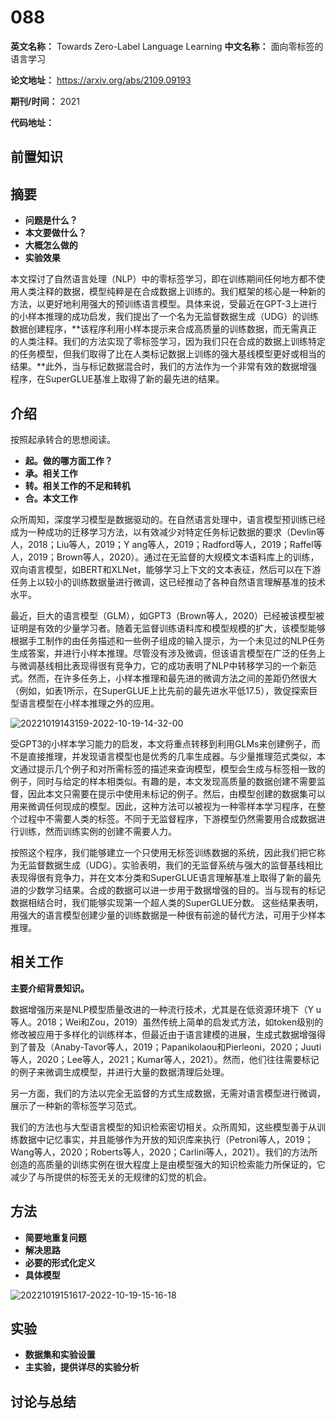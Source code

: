 # 088

**英文名称：** Towards Zero-Label Language Learning
**中文名称：** 面向零标签的语言学习

**论文地址：** https://arxiv.org/abs/2109.09193

**期刊/时间：** 2021

**代码地址：** 

## 前置知识

## 摘要

- **问题是什么？**
- **本文要做什么？**
- **大概怎么做的**
- **实验效果**



本文探讨了自然语言处理（NLP）中的零标签学习，即在训练期间任何地方都不使用人类注释的数据，模型纯粹是在合成数据上训练的。我们框架的核心是一种新的方法，以更好地利用强大的预训练语言模型。具体来说，受最近在GPT-3上进行的小样本推理的成功启发，我们提出了一个名为无监督数据生成（UDG）的训练数据创建程序，**该程序利用小样本提示来合成高质量的训练数据，而无需真正的人类注释。我们的方法实现了零标签学习，因为我们只在合成的数据上训练特定的任务模型，但我们取得了比在人类标记数据上训练的强大基线模型更好或相当的结果。**此外，当与标记数据混合时，我们的方法作为一个非常有效的数据增强程序，在SuperGLUE基准上取得了新的最先进的结果。

## 介绍

按照起承转合的思想阅读。
- **起。做的哪方面工作？**
- **承。相关工作**
- **转。相关工作的不足和转机**
- **合。本文工作**

众所周知，深度学习模型是数据驱动的。在自然语言处理中，语言模型预训练已经成为一种成功的迁移学习方法，以有效减少对特定任务标记数据的要求（Devlin等人，2018；Liu等人，2019；Y ang等人，2019；Radford等人，2019；Raffel等人，2019；Brown等人，2020）。通过在无监督的大规模文本语料库上的训练，双向语言模型，如BERT和XLNet，能够学习上下文的文本表征，然后可以在下游任务上以较小的训练数据量进行微调，这已经推动了各种自然语言理解基准的技术水平。

最近，巨大的语言模型（GLM），如GPT3（Brown等人，2020）已经被该模型被证明是有效的少量学习者。随着无监督训练语料库和模型规模的扩大，该模型能够根据手工制作的由任务描述和一些例子组成的输入提示，为一个未见过的NLP任务生成答案，并进行小样本推理。尽管没有涉及微调，但该语言模型在广泛的任务上与微调基线相比表现得很有竞争力，它的成功表明了NLP中转移学习的一个新范式。然而，在许多任务上，小样本推理和最先进的微调方法之间的差距仍然很大（例如，如表1所示，在SuperGLUE上比先前的最先进水平低17.5），敦促探索巨型语言模型在小样本推理之外的应用。

![20221019143159-2022-10-19-14-32-00](https://cdn.jsdelivr.net/gh/ironartisan/picRepo/20221019143159-2022-10-19-14-32-00.png)

受GPT3的小样本学习能力的启发，本文将重点转移到利用GLMs来创建例子，而不是直接推理，并发现语言模型也是优秀的几率生成器。与少量推理范式类似，本文通过提示几个例子和对所需标签的描述来查询模型，模型会生成与标签相一致的例子，同时与给定的样本相类似。有趣的是，本文发现高质量的数据创建不需要监督，因此本文只需要在提示中使用未标记的例子。然后，由模型创建的数据集可以用来微调任何现成的模型。因此，这种方法可以被视为一种零样本学习程序，在整个过程中不需要人类的标签。不同于无监督程序，下游模型仍然需要用合成数据进行训练，然而训练实例的创建不需要人力。

按照这个程序，我们能够建立一个只使用无标签训练数据的系统，因此我们把它称为无监督数据生成（UDG）。实验表明，我们的无监督系统与强大的监督基线相比表现得很有竞争力，并在文本分类和SuperGLUE语言理解基准上取得了新的最先进的少数学习结果。合成的数据可以进一步用于数据增强的目的。当与现有的标记数据相结合时，我们能够实现第一个超人类的SuperGLUE分数。
这些结果表明，用强大的语言模型创建少量的训练数据是一种很有前途的替代方法，可用于少样本推理。

## 相关工作

**主要介绍背景知识。**

数据增强历来是NLP模型质量改进的一种流行技术，尤其是在低资源环境下（Y u等人。2018；Wei和Zou，2019）虽然传统上简单的启发式方法，如token级别的修改被应用于多样化的训练样本，但最近由于语言建模的进展，生成式数据增强得到了普及（Anaby-Tavor等人，2019；Papanikolaou和Pierleoni，2020；Juuti等人，2020；Lee等人，2021；Kumar等人，2021）。然而，他们往往需要标记的例子来微调生成模型，并进行大量的数据清理后处理。

另一方面，我们的方法以完全无监督的方式生成数据，无需对语言模型进行微调，展示了一种新的零标签学习范式。

我们的方法也与大型语言模型的知识检索密切相关。众所周知，这些模型善于从训练数据中记忆事实，并且能够作为开放的知识库来执行（Petroni等人，2019；Wang等人，2020；Roberts等人，2020；Carlini等人，2021）。我们的方法所创造的高质量的训练实例在很大程度上是由模型强大的知识检索能力所保证的，它减少了与所提供的标签无关的无规律的幻觉的机会。

## 方法

- **简要地重复问题**
- **解决思路**
- **必要的形式化定义**
- **具体模型**

![20221019151617-2022-10-19-15-16-18](https://cdn.jsdelivr.net/gh/ironartisan/picRepo/20221019151617-2022-10-19-15-16-18.png)

## 实验

- **数据集和实验设置**
- **主实验，提供详尽的实验分析**


## 讨论与总结

